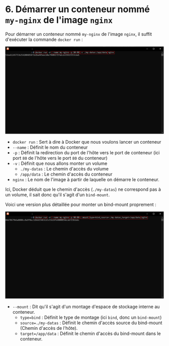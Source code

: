 # 6. Démarrer un conteneur nommé `my-nginx` de l'image `nginx`

Pour démarrer un conteneur nommé `my-nginx` de l'image `nginx`, il suffit d'exécuter la commande `docker run` :

![](./assets/cli-2.png)

- `docker run` : Sert à dire à Docker que nous voulons lancer un conteneur
- `--name` : Définit le nom du conteneur
- `-p` : Définit la redirection du port de l'hôte vers le port de conteneur (ici port `80` de l'hôte vers le port `80` du conteneur)
- `-v` : Définit que nous allons monter un volume
  - `./my-datas` : Le chemin d'accès du volume
  - `/app/data` : Le chemin d'accès du conteneur
- `nginx` : Le nom de l'image à partir de laquelle on démarre le conteneur.

Ici, Docker déduit que le chemin d'accès (`./my-datas`) ne correspond pas à un volume, il sait donc qu'il s'agit d'un `bind-mount`.

Voici une version plus détaillée pour monter un bind-mount proprement :

![](./assets/cli.png)

- `--mount` : Dit qu'il s'agit d'un montage d'espace de stockage interne au conteneur.
  - `type=bind` : Définit le type de montage (ici `bind`, donc un `bind-mount`)
  - `source=./my-datas` : Définit le chemin d'accès source du bind-mount (Chemin d'accès de l'hôte).
  - `target=/app/data` : Définit le chemin d'accès du bind-mount dans le conteneur.